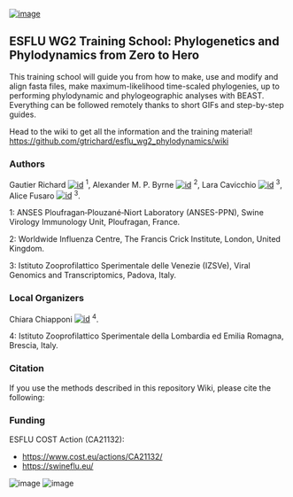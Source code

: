 [![image](https://github.com/user-attachments/assets/ae1caace-2451-40ed-b367-3c5f4a4947e8)](https://doi.org/10.5281/zenodo.14234798)


## ESFLU WG2 Training School: Phylogenetics and Phylodynamics from Zero to Hero

This training school will guide you from how to make, use and modify and align fasta files, make maximum-likelihood time-scaled phylogenies, up to performing phylodynamic and phylogeographic analyses with BEAST. Everything can be followed remotely thanks to short GIFs and step-by-step guides.

Head to the wiki to get all the information and the training material! 
https://github.com/gtrichard/esflu_wg2_phylodynamics/wiki


### Authors

Gautier Richard [![id](https://github.com/user-attachments/assets/74994734-59ee-4f2d-98b1-a6f18b69cc9a)](https://orcid.org/0000-0003-3663-4569) <sup>1</sup>, Alexander M. P. Byrne [![id](https://github.com/user-attachments/assets/74994734-59ee-4f2d-98b1-a6f18b69cc9a)](https://orcid.org/0000-0002-7448-8200) <sup>2</sup>, Lara Cavicchio [![id](https://github.com/user-attachments/assets/74994734-59ee-4f2d-98b1-a6f18b69cc9a)](https://orcid.org/0000-0002-6464-5065) <sup>3</sup>, Alice Fusaro [![id](https://github.com/user-attachments/assets/74994734-59ee-4f2d-98b1-a6f18b69cc9a)](https://orcid.org/0000-0002-7448-8200) <sup>3</sup>.

1: ANSES Ploufragan‑Plouzané‑Niort Laboratory (ANSES-PPN), Swine Virology Immunology Unit, Ploufragan, France.

2: Worldwide Influenza Centre, The Francis Crick Institute, London, United Kingdom.

3: Istituto Zooprofilattico Sperimentale delle Venezie (IZSVe), Viral Genomics and Transcriptomics, Padova, Italy.

### Local Organizers

Chiara Chiapponi [![id](https://github.com/user-attachments/assets/74994734-59ee-4f2d-98b1-a6f18b69cc9a)](https://orcid.org/0000-0001-8808-4680) <sup>4</sup>.

4: Istituto Zooprofilattico Sperimentale della Lombardia ed Emilia Romagna, Brescia, Italy.


### Citation

If you use the methods described in this repository Wiki, please cite the following:



### Funding

ESFLU COST Action (CA21132):
- https://www.cost.eu/actions/CA21132/
- https://swineflu.eu/

![image](https://github.com/user-attachments/assets/9c0940c7-1cfe-4894-b798-75d4cee3aec8) ![image](https://github.com/user-attachments/assets/402c4df1-efbc-46bb-bc69-429a82c48fef)


